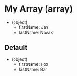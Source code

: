 # My Array (array)

- (object)
  - firstName: Jan
  - lastName: Novák

## Default

- (object)
  - firstName: Foo
  - lastName: Bar
